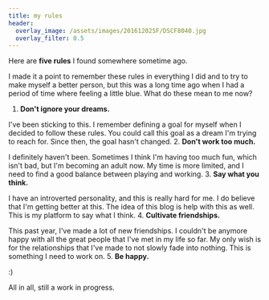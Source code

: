 ```yaml
---
title: my rules
header:
  overlay_image: /assets/images/20161202SF/DSCF8040.jpg
  overlay_filter: 0.5
---
```


Here are **five rules** I found somewhere sometime ago.

I made it a point to remember these rules in everything I did and to try to make myself a better person, but this was a long time ago when I had a period of time where feeling a little blue. What do these mean to me now?

1. **Don't ignore your dreams.**

I've been sticking to this. I remember defining a goal for myself when I decided to follow these rules. You could call this goal as a dream I'm trying to reach for. Since then, the goal hasn't changed.
2. **Don't work too much.**

I definitely haven't been. Sometimes I think I'm having too much fun, which isn't bad, but I'm becoming an adult now. My time is more limited, and I need to find a good balance between playing and working.
3. **Say what you think.**

I have an introverted personality, and this is really hard for me. I do believe that I'm getting better at this. The idea of this blog is help with this as well. This is my platform to say what I think.
4. **Cultivate friendships.**

This past year, I've made a lot of new friendships. I couldn't be anymore happy with all the great people that I've met in my life so far. My only wish is for the relationships that I've made to not slowly fade into nothing. This is something I need to work on.
5. **Be happy.**

:)

All in all, still a work in progress.
